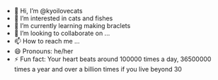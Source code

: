 - 👋 Hi, I’m @kyoilovecats
- 👀 I’m interested in cats and fishes
- 🌱 I’m currently learning making braclets
- 💞️ I’m looking to collaborate on ...
- 📫 How to reach me ...
- 😄 Pronouns: he/her
- ⚡ Fun fact: Your heart beats around 100000 times a day, 36500000 times a year and over a billion times if you live beyond 30

<!---
kyoilovecats/kyoilovecats is a ✨ special ✨ repository because its `README.md` (this file) appears on your GitHub profile.
You can click the Preview link to take a look at your changes.
--->
